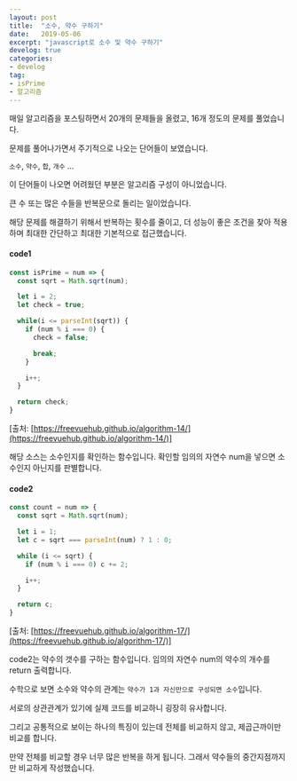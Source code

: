 ```yaml
---
layout: post
title:  "소수, 약수 구하기"
date:   2019-05-06
excerpt: "javascript로 소수 및 약수 구하기"
develog: true
categories:
- develog
tag:
- isPrime
- 알고리즘
---
```


매일 알고리즘을 포스팅하면서 20개의 문제들을 올렸고, 16개 정도의 문제를 풀었습니다.

문제를 풀어나가면서 주기적으로 나오는 단어들이 보였습니다.

`소수`, `약수`, `합`, `개수` ...

이 단어들이 나오면 어려웠던 부분은 알고리즘 구성이 아니었습니다.

큰 수 또는 많은 수들을 반복문으로 돌리는 일이었습니다.

해당 문제를 해결하기 위해서 반복하는 횟수를 줄이고, 더 성능이 좋은 조건을 찾아 적용하며 최대한 간단하고 최대한 기본적으로 접근했습니다.

#### code1
```javascript
const isPrime = num => {
  const sqrt = Math.sqrt(num);

  let i = 2;
  let check = true;

  while(i <= parseInt(sqrt)) {
    if (num % i === 0) {
      check = false;

      break;
    }

    i++;
  }

  return check;
}
```
[출처: [https://freevuehub.github.io/algorithm-14/](https://freevuehub.github.io/algorithm-14/)]

해당 소스는 소수인지를 확인하는 함수입니다. 확인할 임의의 자연수 num을 넣으면 소수인지 아닌지를 판별합니다.

#### code2
```javascript
const count = num => {
  const sqrt = Math.sqrt(num);

  let i = 1;
  let c = sqrt === parseInt(num) ? 1 : 0;

  while (i <= sqrt) {
    if (num % i === 0) c += 2;

    i++;
  }

  return c;
}
```
[출처: [https://freevuehub.github.io/algorithm-17/](https://freevuehub.github.io/algorithm-17/)]

code2는 약수의 갯수를 구하는 함수입니다. 임의의 자연수 num의 약수의 개수를 return 출력합니다.

수학으로 보면 소수와 약수의 관계는 `약수가 1과 자신만으로 구성되면 소수`입니다.

서로의 상관관계가 있기에 실제 코드를 비교하니 굉장히 유사합니다.

그리고 공통적으로 보이는 하나의 특징이 있는데 전체를 비교하지 않고, 제곱근까이만 비교를 합니다.

만약 전체를 비교할 경우 너무 많은 반복을 하게 됩니다. 그래서 약수들의 중간지점까지만 비교하게 작성했습니다.

